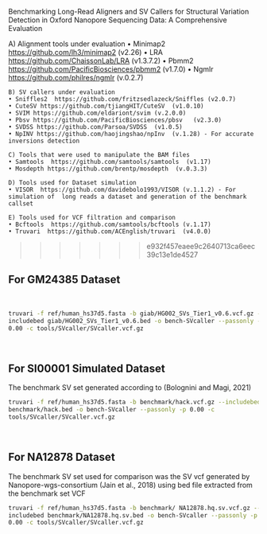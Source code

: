 Benchmarking Long-Read Aligners and SV Callers for Structural Variation Detection in Oxford Nanopore Sequencing Data: A Comprehensive Evaluation

  A) Alignment tools under evaluation
    • Minimap2  https://github.com/lh3/minimap2 (v2.26)
    • LRA   https://github.com/ChaissonLab/LRA (v1.3.7.2)
    • Pbmm2  https://github.com/PacificBiosciences/pbmm2   (v1.7.0)
    • Ngmlr  https://github.com/philres/ngmlr   (v.0.2.7)

    B) SV callers under evaluation
    • Sniffles2  https://github.com/fritzsedlazeck/Sniffles (v2.0.7)
    • CuteSV https://github.com/tjiangHIT/CuteSV  (v1.0.10)
    • SVIM https://github.com/eldariont/svim (v.2.0.0)
    • Pbsv https://github.com/PacificBiosciences/pbsv   (v2.3.0)
    • SVDSS https://github.com/Parsoa/SVDSS  (v1.0.5)
    • NpINV https://github.com/haojingshao/npInv  (v.1.28) - For accurate inversions detection
    
    C) Tools that were used to manipulate the BAM files 
    • Samtools  https://github.com/samtools/samtools  (v1.17) 
    • Mosdepth https://github.com/brentp/mosdepth  (v.0.3.3)

    D) Tools used for Dataset simulation
    • VISOR  https://github.com/davidebolo1993/VISOR (v.1.1.2) - For simulation of  long reads a dataset and generation of the benchmark callset
    
    E) Tools used for VCF filtration and comparison
    • Bcftools  https://github.com/samtools/bcftools (v.1.17)
    • Truvari  https://github.com/ACEnglish/truvari  (v4.0.0)


>>>>>>> e932f457eaee9c2640713ca6eec39c13e1de4527
## For GM24385 Dataset
​
```bash
truvari -f ref/human_hs37d5.fasta -b giab/HG002_SVs_Tier1_v0.6.vcf.gz --
includebed giab/HG002_SVs_Tier1_v0.6.bed -o bench-SVcaller --passonly -p
0.00 -c tools/SVcaller/SVcaller.vcf.gz
```
​
## For SI00001 Simulated Dataset
The benchmark SV set generated according to (Bolognini and Magi, 2021)
​
```bash
truvari -f ref/human_hs37d5.fasta -b benchmark/hack.vcf.gz --includebed
benchmark/hack.bed -o bench-SVcaller --passonly -p 0.00 -c
tools/SVcaller/SVcaller.vcf.gz
```
​
## For NA12878 Dataset
The benchmark SV set used for comparison was the SV vcf generated by Nanopore-wgs-consortium (Jain et al., 2018) using bed file extracted from the benchmark set VCF
​
```bash
truvari -f ref/human_hs37d5.fasta -b benchmark/ NA12878.hq.sv.vcf.gz --
includebed benchmark/NA12878.hq.sv.bed -o bench-SVcaller --passonly -p
0.00 -c tools/SVcaller/SVcaller.vcf.gz
```
